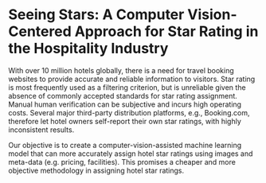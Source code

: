# Seeing Stars: A Computer Vision-Centered Approach for Star Rating in the Hospitality Industry
With over 10 million hotels globally, there is a need for travel booking websites to provide accurate
and reliable information to visitors. Star rating is most frequently used as a filtering criterion, but is
unreliable given the absence of commonly accepted standards for star rating assignment. Manual
human verification can be subjective and incurs high operating costs. Several major third-party
distribution platforms, e.g., Booking.com, therefore let hotel owners self-report their own star ratings,
with highly inconsistent results.

Our objective is to create a computer-vision-assisted machine learning model that can more accurately
assign hotel star ratings using images and meta-data (e.g. pricing, facilities). This promises a cheaper
and more objective methodology in assigning hotel star ratings.

